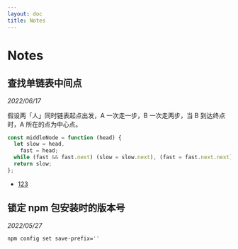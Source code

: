 ```yaml
---
layout: doc
title: Notes
---
```


# Notes

## 查找单链表中间点

_2022/06/17_

假设两「人」同时链表起点出发，A 一次走一步，B 一次走两步，当 B 到达终点时，A 所在的点为中心点。 ​​​​

```js
const middleNode = function (head) {
  let slow = head,
    fast = head;
  while (fast && fast.next) (slow = slow.next), (fast = fast.next.next);
  return slow;
};
```

- [123](/blog/)

## 锁定 npm 包安装时的版本号

_2022/05/27_

```bash
npm config set save-prefix=''
```
